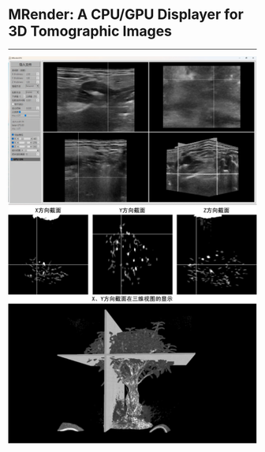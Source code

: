 # MRender: A CPU/GPU Displayer for 3D Tomographic Images
---
![img1](./mdIMGs/1.png)
![img2](./mdIMGs/2.png)